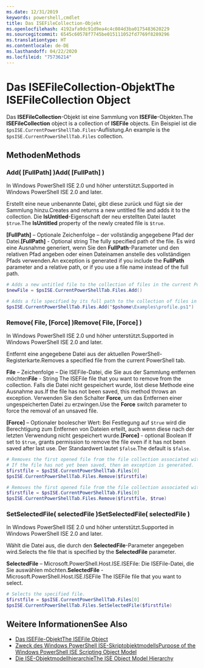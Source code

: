 ```yaml
---
ms.date: 12/31/2019
keywords: powershell,cmdlet
title: Das ISEFileCollection-Objekt
ms.openlocfilehash: 4192afa9dc91d9ea4c4c084d3ba0175483620229
ms.sourcegitcommit: 6545c60578f7745be015111052fd7769f8289296
ms.translationtype: HT
ms.contentlocale: de-DE
ms.lasthandoff: 04/22/2020
ms.locfileid: "75736214"
---
```

# <a name="the-isefilecollection-object"></a><span data-ttu-id="6b064-103">Das ISEFileCollection-Objekt</span><span class="sxs-lookup"><span data-stu-id="6b064-103">The ISEFileCollection Object</span></span>

<span data-ttu-id="6b064-104">Das **ISEFileCollection**-Objekt ist eine Sammlung von **ISEFile**-Objekten.</span><span class="sxs-lookup"><span data-stu-id="6b064-104">The **ISEFileCollection** object is a collection of **ISEFile** objects.</span></span> <span data-ttu-id="6b064-105">Ein Beispiel ist die `$psISE.CurrentPowerShellTab.Files`-Auflistung.</span><span class="sxs-lookup"><span data-stu-id="6b064-105">An example is the `$psISE.CurrentPowerShellTab.Files` collection.</span></span>

## <a name="methods"></a><span data-ttu-id="6b064-106">Methoden</span><span class="sxs-lookup"><span data-stu-id="6b064-106">Methods</span></span>

### <a name="add-fullpath-"></a><span data-ttu-id="6b064-107">Add\( \[FullPath\] \)</span><span class="sxs-lookup"><span data-stu-id="6b064-107">Add\( \[FullPath\] \)</span></span>

<span data-ttu-id="6b064-108">In Windows PowerShell ISE 2.0 und höher unterstützt.</span><span class="sxs-lookup"><span data-stu-id="6b064-108">Supported in Windows PowerShell ISE 2.0 and later.</span></span>

<span data-ttu-id="6b064-109">Erstellt eine neue unbenannte Datei, gibt diese zurück und fügt sie der Sammlung hinzu.</span><span class="sxs-lookup"><span data-stu-id="6b064-109">Creates and returns a new untitled file and adds it to the collection.</span></span> <span data-ttu-id="6b064-110">Die **IsUntitled**-Eigenschaft der neu erstellten Datei lautet `$true`.</span><span class="sxs-lookup"><span data-stu-id="6b064-110">The **IsUntitled** property of the newly created file is `$true`.</span></span>

<span data-ttu-id="6b064-111">**\[FullPath\]** – Optionale Zeichenfolge – der vollständig angegebene Pfad der Datei.</span><span class="sxs-lookup"><span data-stu-id="6b064-111">**\[FullPath\]** - Optional string The fully specified path of the file.</span></span> <span data-ttu-id="6b064-112">Es wird eine Ausnahme generiert, wenn Sie den **FullPath**-Parameter und den relativen Pfad angeben oder einen Dateinamen anstelle des vollständigen Pfads verwenden.</span><span class="sxs-lookup"><span data-stu-id="6b064-112">An exception is generated if you include the **FullPath** parameter and a relative path, or if you use a file name instead of the full path.</span></span>

```powershell
# Adds a new untitled file to the collection of files in the current PowerShell tab.
$newFile = $psISE.CurrentPowerShellTab.Files.Add()

# Adds a file specified by its full path to the collection of files in the current PowerShell tab.
$psISE.CurrentPowerShellTab.Files.Add("$pshome\Examples\profile.ps1")
```

### <a name="remove-file-force-"></a><span data-ttu-id="6b064-113">Remove\( File, \[Force\] \)</span><span class="sxs-lookup"><span data-stu-id="6b064-113">Remove\( File, \[Force\] \)</span></span>

<span data-ttu-id="6b064-114">In Windows PowerShell ISE 2.0 und höher unterstützt.</span><span class="sxs-lookup"><span data-stu-id="6b064-114">Supported in Windows PowerShell ISE 2.0 and later.</span></span>

<span data-ttu-id="6b064-115">Entfernt eine angegebene Datei aus der aktuellen PowerShell-Registerkarte.</span><span class="sxs-lookup"><span data-stu-id="6b064-115">Removes a specified file from the current PowerShell tab.</span></span>

<span data-ttu-id="6b064-116">**File** – Zeichenfolge – Die ISEFile-Datei, die Sie aus der Sammlung entfernen möchten</span><span class="sxs-lookup"><span data-stu-id="6b064-116">**File** - String The ISEFile file that you want to remove from the collection.</span></span> <span data-ttu-id="6b064-117">Falls die Datei nicht gespeichert wurde, löst diese Methode eine Ausnahme aus.</span><span class="sxs-lookup"><span data-stu-id="6b064-117">If the file has not been saved, this method throws an exception.</span></span> <span data-ttu-id="6b064-118">Verwenden Sie den Schalter **Force**, um das Entfernen einer ungespeicherten Datei zu erzwingen.</span><span class="sxs-lookup"><span data-stu-id="6b064-118">Use the **Force** switch parameter to force the removal of an unsaved file.</span></span>

<span data-ttu-id="6b064-119">**\[Force\]** – Optionaler boolescher Wert: Bei Festlegung auf `$true` wird die Berechtigung zum Entfernen von Dateien erteilt, auch wenn diese nach der letzten Verwendung nicht gespeichert wurde.</span><span class="sxs-lookup"><span data-stu-id="6b064-119">**\[Force\]** - optional Boolean If set to `$true`, grants permission to remove the file even if it has not been saved after last use.</span></span> <span data-ttu-id="6b064-120">Der Standardwert lautet `$false`.</span><span class="sxs-lookup"><span data-stu-id="6b064-120">The default is `$false`.</span></span>

```powershell
# Removes the first opened file from the file collection associated with the current PowerShell tab.
# If the file has not yet been saved, then an exception is generated.
$firstfile = $psISE.CurrentPowerShellTab.Files[0]
$psISE.CurrentPowerShellTab.Files.Remove($firstfile)

# Removes the first opened file from the file collection associated with the current PowerShell tab, even if it has not been saved.
$firstfile = $psISE.CurrentPowerShellTab.Files[0]
$psISE.CurrentPowerShellTab.Files.Remove($firstfile, $true)
```

### <a name="setselectedfile-selectedfile-"></a><span data-ttu-id="6b064-121">SetSelectedFile\( selectedFile \)</span><span class="sxs-lookup"><span data-stu-id="6b064-121">SetSelectedFile\( selectedFile \)</span></span>

<span data-ttu-id="6b064-122">In Windows PowerShell ISE 2.0 und höher unterstützt.</span><span class="sxs-lookup"><span data-stu-id="6b064-122">Supported in Windows PowerShell ISE 2.0 and later.</span></span>

<span data-ttu-id="6b064-123">Wählt die Datei aus, die durch den **SelectedFile**-Parameter angegeben wird.</span><span class="sxs-lookup"><span data-stu-id="6b064-123">Selects the file that is specified by the **SelectedFile** parameter.</span></span>

<span data-ttu-id="6b064-124">**SelectedFile** – Microsoft.PowerShell.Host.ISE.ISEFile: Die ISEFile-Datei, die Sie auswählen möchten.</span><span class="sxs-lookup"><span data-stu-id="6b064-124">**SelectedFile** - Microsoft.PowerShell.Host.ISE.ISEFile The ISEFile file that you want to select.</span></span>

```powershell
# Selects the specified file.
$firstfile = $psISE.CurrentPowerShellTab.Files[0]
$psISE.CurrentPowerShellTab.Files.SetSelectedFile($firstfile)
```

## <a name="see-also"></a><span data-ttu-id="6b064-125">Weitere Informationen</span><span class="sxs-lookup"><span data-stu-id="6b064-125">See Also</span></span>

- [<span data-ttu-id="6b064-126">Das ISEFile-Objekt</span><span class="sxs-lookup"><span data-stu-id="6b064-126">The ISEFile Object</span></span>](The-ISEFile-Object.md)
- [<span data-ttu-id="6b064-127">Zweck des Windows PowerShell ISE-Skriptobjektmodells</span><span class="sxs-lookup"><span data-stu-id="6b064-127">Purpose of the Windows PowerShell ISE Scripting Object Model</span></span>](Purpose-of-the-Windows-PowerShell-ISE-Scripting-Object-Model.md)
- [<span data-ttu-id="6b064-128">Die ISE-Objektmodellhierarchie</span><span class="sxs-lookup"><span data-stu-id="6b064-128">The ISE Object Model Hierarchy</span></span>](The-ISE-Object-Model-Hierarchy.md)
